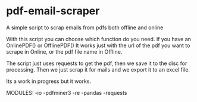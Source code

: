 # pdf-email-scraper
A simple script to scrap emails from pdfs both offline and online

With this script you can choose which function do you need. If you have an OnlinePDF() or OfflinePDF()
It works just with the url of the pdf you want to scrape in Online, or the pdf file name in Offline.

The script just uses requests to get the pdf, then we save it to the disc for processing.
Then we just scrap it for mails and we export it to an excel file.

Its a work in progress but it works.

MODULES:
-io
-pdfminer3
-re
-pandas
-requests
